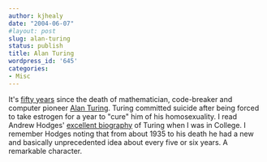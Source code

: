 ```yaml
---
author: kjhealy
date: "2004-06-07"
#layout: post
slug: alan-turing
status: publish
title: Alan Turing
wordpress_id: '645'
categories:
- Misc
---
```


It's [fifty years](http://news.bbc.co.uk/2/hi/uk_news/england/manchester/3781481.stm) since the death of mathematician, code-breaker and computer pioneer [Alan Turing](http://www.turing.org.uk/turing/index.html). Turing committed suicide after being forced to take estrogen for a year to "cure" him of his homosexuality. I read Andrew Hodges' [excellent biography](http://www.amazon.com/exec/obidos/ASIN/0671528092/ref=nosim/) of Turing when I was in College. I remember Hodges noting that from about 1935 to his death he had a new and basically unprecedented idea about every five or six years. A remarkable character.
